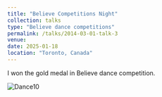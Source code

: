 ```yaml
---
title: "Believe Competitions Night"
collection: talks
type: "Believe dance competitions"
permalink: /talks/2014-03-01-talk-3
venue: 
date: 2025-01-18
location: "Toronto, Canada"
---
```


I won the gold medal in Believe dance competition.

![Dance10](https://tiffanyjtfu.github.io/TiffanyFu/images/dance10.JPG)
